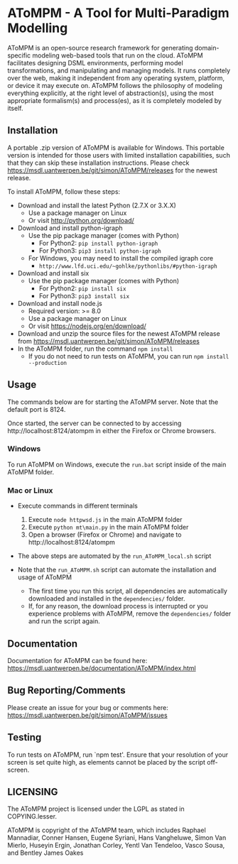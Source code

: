 # AToMPM - A Tool for Multi-Paradigm Modelling
AToMPM is an open-source research framework for generating domain-specific modeling web-based tools that run on the cloud. AToMPM facilitates designing DSML environments, performing model transformations, and manipulating and managing models. It runs completely over the web, making it independent from any operating system, platform, or device it may execute on. AToMPM follows the philosophy of modeling everything explicitly, at the right level of abstraction(s), using the most appropriate formalism(s) and process(es), as it is completely modeled by itself.

## Installation
A portable .zip version of AToMPM is available for Windows. This portable version is intended for those users with limited installation capabilities, such that they can skip these installation instructions. Please check https://msdl.uantwerpen.be/git/simon/AToMPM/releases for the newest release.

To install AToMPM, follow these steps:
* Download and install the latest Python (2.7.X or 3.X.X)
    * Use a package manager on Linux
    * Or visit http://python.org/download/
* Download and install python-igraph
    * Use the pip package manager (comes with Python)
        * For Python2: `pip install python-igraph`
        * For Python3: `pip3 install python-igraph`
    * For Windows, you may need to install the compiled igraph core
        * `http://www.lfd.uci.edu/~gohlke/pythonlibs/#python-igraph`
* Download and install six
    * Use the pip package manager (comes with Python)
        * For Python2: `pip install six`
        * For Python3: `pip3 install six`
* Download and install node.js
    * Required version: >= 8.0
    * Use a package manager on Linux
    * Or visit https://nodejs.org/en/download/
* Download and unzip the source files for the newest AToMPM release from https://msdl.uantwerpen.be/git/simon/AToMPM/releases
* In the AToMPM folder, run the command `npm install`
    * If you do not need to run tests on AToMPM, you can run `npm install --production`

## Usage

The commands below are for starting the AToMPM server. Note that the default port is 8124.

Once started, the server can be connected to by accessing http://localhost:8124/atompm in either the Firefox or Chrome browsers.

### Windows
To run AToMPM on Windows, execute the `run.bat` script inside of the main AToMPM folder.

### Mac or Linux
* Execute commands in different terminals
    1. Execute `node httpwsd.js` in the main AToMPM folder
    2. Execute `python mt\main.py` in the main AToMPM folder
    3. Open a browser (Firefox or Chrome) and navigate to http://localhost:8124/atompm

* The above steps are automated by the `run_AToMPM_local.sh` script
* Note that the `run_AToMPM.sh` script can automate the installation and usage of AToMPM
    * The first time you run this script, all dependencies are automatically downloaded and installed in the `dependencies/` folder.
    * If, for any reason, the download process is interrupted or you experience problems with AToMPM, remove the `dependencies/` folder and run the script again.

## Documentation
Documentation for AToMPM can be found here: https://msdl.uantwerpen.be/documentation/AToMPM/index.html

## Bug Reporting/Comments
Please create an issue for your bug or comments here: https://msdl.uantwerpen.be/git/simon/AToMPM/issues

## Testing
To run tests on AToMPM, run `npm test'. Ensure that your resolution of your screen is set quite high, as elements cannot be placed by the script off-screen.

## LICENSING
The AToMPM project is licensed under the LGPL as stated in COPYING.lesser.

AToMPM is copyright of the AToMPM team, which includes Raphael Mannadiar, Conner Hansen, Eugene Syriani, Hans Vangheluwe, Simon Van Mierlo, Huseyin Ergin, Jonathan Corley, Yentl Van Tendeloo, Vasco Sousa, and Bentley James Oakes
